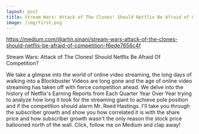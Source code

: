 ```yaml
---
layout: post
title: Stream Wars: Attack of The Clones! Should Netflix Be Afraid of Competition?
image: /img/first.png
---
```

https://medium.com/@artin.sinani/stream-wars-attack-of-the-clones-should-netflix-be-afraid-of-competition-f6ede7656c4f


Stream Wars: Attack of The Clones! 
Should Netflix Be Afraid Of Competition?

We take a glimpse into the world of online video streaming, the long days of walking into a Blockbuster Videos are long gone and the age of online video streaming has taken off with fierce competition ahead. We delve into the history of Netflix's Earning Reports from Each Quarter Year Over Year trying to analyze how long it took for the streaming giant to achieve pole position and if the competition should alarm Mr. Reed Hastings. I'll take you through the subscriber growth and show you how correlated it is with the share price and how subscriber growth wasn't the only reason the stock price ballooned north of the wall. Click, follow me on Medium and clap away!  
